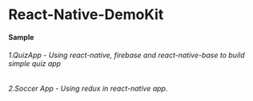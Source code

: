 # React-Native-DemoKit
#### Sample
###### 1.QuizApp - Using react-native, firebase and react-native-base to build simple quiz app
###### 2.Soccer App - Using redux in react-native app.
